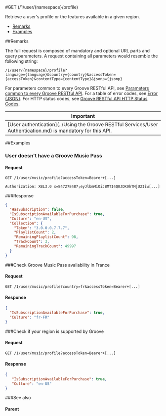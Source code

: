 #GET (/1/user/{namespace}/profile) 

Retrieve a user's profile or the features available in a given region.

-   [Remarks](#remarks)
-   [Examples](#examples)

##Remarks


The full request is composed of mandatory and optional URL parts and query parameters. A request containing all parameters would resemble the following string:
```http
/1/user/{namespace}/profile?
language={language}&country={country}&accessToken={accessToken}&contentType={contentType}&jsonp={jsonp}
```

For parameters common to every Groove RESTful API, see [Parameters common to every Groove RESTful API](CommonParameters.md). For a table of error codes, see [Error (JSON)](JSON_Error.md). For HTTP status codes, see [Groove RESTful API HTTP Status Codes](HTTPStatusCodes.md).

| Important                                                                        |
|------------------------------------------------------------------------------------------|
| [User authentication](../Using the Groove RESTful Services/User Authentication.md) is mandatory for this API. |

##Examples

### User doesn't have a Groove Music Pass


#### Request
```http
GET /1/user/music/profile?accessToken=Bearer+[...]

Authorization: XBL3.0 x=847278487;eyJlbmMiOiJBMTI4Q0JDK0hTMjU2Iiw[...] 
```
###Response
```json
{
  "HasSubscription": false,
  "IsSubscriptionAvailableForPurchase": true,
  "Culture": "en-US",
  "Collection": {
    "Token": "3.0.0.0.7.7.7",
    "PlaylistCount": 2,
    "RemainingPlaylistCount": 98,
    "TrackCount": 3,
    "RemainingTrackCount": 49997
  }
}
```
###Check Groove Music Pass availability in France
#### Request
```http
GET /1/user/music/profile?country=fr&accessToken=Bearer+[...]
```
#### Response
```json
{
  "IsSubscriptionAvailableForPurchase": true,
  "Culture": "fr-FR"
}
```
###Check if your region is supported by Groove


#### Request
```http
GET /1/user/music/profile?accessToken=Bearer+[...]
```
#### Response
```json
{
   "IsSubscriptionAvailableForPurchase": true,
   "Culture": "en-US"
}
```
###See also


#### Parent
